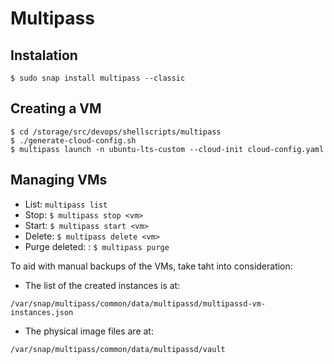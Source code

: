 # Multipass

## Instalation
```
$ sudo snap install multipass --classic
```


## Creating a VM
```
$ cd /storage/src/devops/shellscripts/multipass
$ ./generate-cloud-config.sh
$ multipass launch -n ubuntu-lts-custom --cloud-init cloud-config.yaml
```

## Managing VMs
- List: `multipass list`
- Stop: `$ multipass stop <vm>`
- Start: `$ multipass start <vm>`
- Delete: `$ multipass delete <vm>`
- Purge deleted: : `$ multipass purge`

To aid with manual backups of the VMs, take taht into consideration:

- The list of the created instances is at:
```
/var/snap/multipass/common/data/multipassd/multipassd-vm-instances.json
```

- The physical image files are at:
```
/var/snap/multipass/common/data/multipassd/vault
```
